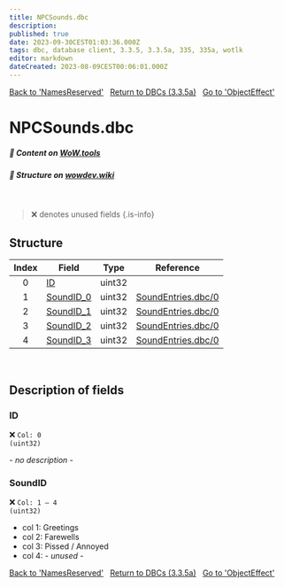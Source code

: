 ```yaml
---
title: NPCSounds.dbc
description:
published: true
date: 2023-09-30CEST01:03:36.000Z
tags: dbc, database client, 3.3.5, 3.3.5a, 335, 335a, wotlk
editor: markdown
dateCreated: 2023-08-09CEST00:06:01.000Z
---
```

<a href="https://trinitycore.info/files/DBC/335/namesreserved" class="mt-5 v-btn v-btn--depressed v-btn--flat v-btn--outlined theme--light v-size--default darkblue--text text--lighten-3"><span class="v-btn__content"><i aria-hidden="true" class="v-icon notranslate v-icon--left mdi mdi-arrow-left theme--light"></i><span>Back to 'NamesReserved'</span></span></a>&nbsp;&nbsp;&nbsp;<a href="https://trinitycore.info/files/DBC/335/DBC" class="mt-5 v-btn v-btn--depressed v-btn--flat v-btn--outlined theme--light v-size--default darkblue--text text--lighten-3"><span class="v-btn__content"><i aria-hidden="true" class="v-icon notranslate v-icon--left mdi mdi-home-outline theme--light"></i><span>Return to DBCs (3.3.5a)</span></span></a>&nbsp;&nbsp;&nbsp;<a href="https://trinitycore.info/files/DBC/335/objecteffect" class="mt-5 v-btn v-btn--depressed v-btn--flat v-btn--outlined theme--light v-size--default darkblue--text text--lighten-3"><span class="v-btn__content"><span>Go to 'ObjectEffect'</span><i aria-hidden="true" class="v-icon notranslate v-icon--right mdi mdi-arrow-right theme--light"></i></span></a>

# NPCSounds.dbc
##### :open_book: Content on [WoW.tools](https://wow.tools/dbc/?dbc=npcsounds&build=3.3.5.12340)
##### :pencil: Structure on [wowdev.wiki](https://wowdev.wiki/DB/NPCSounds)
&nbsp;

> :x: denotes unused fields
{.is-info}


## Structure

| Index | Field | Type | Reference |
| :---: | --- | :---: | --- |
| 0 | [ID](#id-alt) | uint32 |  |
| 1 | [SoundID_0](#soundid) | uint32 | [SoundEntries.dbc/0](/files/DBC/335/soundentries#id-alt) |
| 2 | [SoundID_1](#soundid) | uint32 | [SoundEntries.dbc/0](/files/DBC/335/soundentries#id-alt) |
| 3 | [SoundID_2](#soundid) | uint32 | [SoundEntries.dbc/0](/files/DBC/335/soundentries#id-alt) |
| 4 | [SoundID_3](#soundid) | uint32 | [SoundEntries.dbc/0](/files/DBC/335/soundentries#id-alt) |
&nbsp;
## Description of fields

### ID <!-- {#id-alt} -->
:x: <code>Col: 0 (uint32)</code>

*- no description -*
&nbsp;

### SoundID
:x: <code>Col: 1 &ndash; 4 (uint32)</code>

* col 1: Greetings
* col 2: Farewells
* col 3: Pissed / Annoyed
* col 4: *- unused -*
&nbsp;

<a href="https://trinitycore.info/files/DBC/335/namesreserved" class="mt-5 v-btn v-btn--depressed v-btn--flat v-btn--outlined theme--light v-size--default darkblue--text text--lighten-3"><span class="v-btn__content"><i aria-hidden="true" class="v-icon notranslate v-icon--left mdi mdi-arrow-left theme--light"></i><span>Back to 'NamesReserved'</span></span></a>&nbsp;&nbsp;&nbsp;<a href="https://trinitycore.info/files/DBC/335/DBC" class="mt-5 v-btn v-btn--depressed v-btn--flat v-btn--outlined theme--light v-size--default darkblue--text text--lighten-3"><span class="v-btn__content"><i aria-hidden="true" class="v-icon notranslate v-icon--left mdi mdi-home-outline theme--light"></i><span>Return to DBCs (3.3.5a)</span></span></a>&nbsp;&nbsp;&nbsp;<a href="https://trinitycore.info/files/DBC/335/objecteffect" class="mt-5 v-btn v-btn--depressed v-btn--flat v-btn--outlined theme--light v-size--default darkblue--text text--lighten-3"><span class="v-btn__content"><span>Go to 'ObjectEffect'</span><i aria-hidden="true" class="v-icon notranslate v-icon--right mdi mdi-arrow-right theme--light"></i></span></a>

